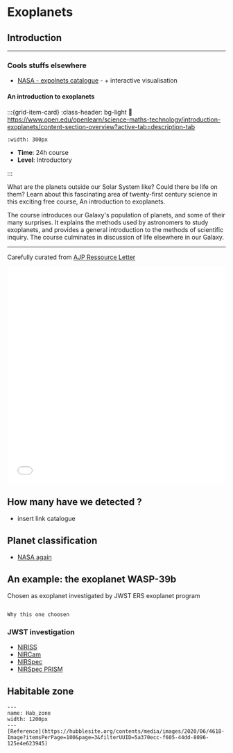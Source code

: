 # Exoplanets

## Introduction

***

### Cools stuffs elsewhere

- [NASA - expolnets catalogue](https://exoplanets.nasa.gov/discovery/exoplanet-catalog/) - + interactive visualisation

<h4><strong>An introduction to exoplanets </strong></h4>

<article id="P1">

<div id="subdiv1-3">    


    

:::{grid-item-card}
:class-header: bg-light
:link: https://www.open.edu/openlearn/science-maths-technology/introduction-exoplanets/content-section-overview?active-tab=description-tab

```{figure} ../../Docs/Open_Learn_Images/exoplanets.jpeg
:width: 300px
```
    
- **Time**: 24h course 
- **Level**: Introductory  

    
:::
    
</div>    
    
<div id="subdiv2-3">

What are the planets outside our Solar System like? Could there be life on them? Learn about this fascinating area of twenty-first century science in this exciting free course, An introduction to exoplanets. 

The course introduces our Galaxy's population of planets, and some of their many surprises. It explains the methods used by astronomers to study exoplanets, and provides a general introduction to the methods of scientific inquiry. The course culminates in discussion of life elsewhere in our Galaxy.
</div>
    

    
</article>


***


Carefully curated from [AJP Ressource Letter](https://www.aapt.org/Publications/AJP/Readers/resource_letters.cfm#Astrophysics)

<iframe src="../../../_static/pdf/perryman2014.pdf" frameborder="0" height="500px" width="100%">
</iframe>

## How many have we detected ?

- insert link catalogue


## Planet classification

- [NASA again](https://exoplanets.nasa.gov/what-is-an-exoplanet/planet-types/overview/)

## An example: the exoplanet WASP-39b


Chosen as exoplanet investigated by JWST ERS exoplanet program

```{note}

Why this one choosen

```

### JWST investigation

- [NIRISS](https://arxiv.org/ftp/arxiv/papers/2211/2211.10493.pdf)
- [NIRCam](https://arxiv.org/ftp/arxiv/papers/2211/2211.10489.pdf)
- [NIRSpec](https://arxiv.org/ftp/arxiv/papers/2211/2211.10488.pdf)
- [NIRSpec PRISM](https://arxiv.org/ftp/arxiv/papers/2211/2211.10487.pdf)

## Habitable zone

```{figure} Docs/Hab_zone_1.png
---
name: Hab_zone
width: 1200px
---
[Reference](https://hubblesite.org/contents/media/images/2020/06/4618-Image?itemsPerPage=100&page=3&filterUUID=5a370ecc-f605-44dd-8096-125e4e623945)
```